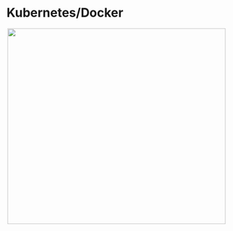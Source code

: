 # Kubernetes/Docker

<p align="center">
  <img width="500" height="450" src="https://cdn.discordapp.com/attachments/1044227371986853888/1061705217386741800/bandicam_2023-01-08_12-50-54-709_1.gif">  
</p>
